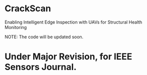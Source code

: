 # CrackScan
Enabling Intelligent Edge Inspection with UAVs for Structural Health Monitoring




NOTE: The code will be updated soon.

# Under Major Revision, for IEEE Sensors Journal.
